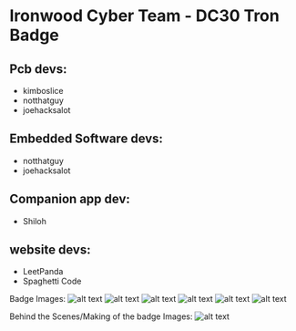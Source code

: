 # Ironwood Cyber Team - DC30  Tron Badge  

## Pcb devs:
- kimboslice
- notthatguy
- joehacksalot

## Embedded Software devs:
- notthatguy
- joehacksalot

## Companion app dev: 
- Shiloh

## website devs:
- LeetPanda
- Spaghetti Code  
  
Badge Images:
![alt text](https://github.com//BadgeMakers/BadgeArchives/blob/main/DC30/tron-badge/badge_back_cyan.jpg?raw=true)
![alt text](https://github.com//BadgeMakers/BadgeArchives/blob/main/DC30/tron-badge/badge_cyan_dark_room.jpg?raw=true)
![alt text](https://github.com//BadgeMakers/BadgeArchives/blob/main/DC30/tron-badge/badge_lanyard_holder_cyan.jpg?raw=true)
![alt text](https://github.com//BadgeMakers/BadgeArchives/blob/main/DC30/tron-badge/badge_off_lit_room.jpg?raw=true)
![alt text](https://github.com//BadgeMakers/BadgeArchives/blob/main/DC30/tron-badge/badge_rainbow_dark_room.jpg?raw=true)
![alt text](https://github.com//BadgeMakers/BadgeArchives/blob/main/DC30/tron-badge/badge_without_inner_ring_diffuser.jpg?raw=true)

Behind the Scenes/Making of the badge Images:
![alt text](https://github.com//BadgeMakers/BadgeArchives/blob/main/DC30/tron-badge/making_of_badge.jpg?raw=true)
